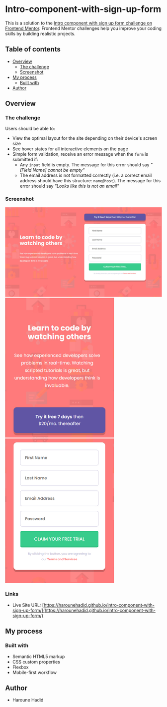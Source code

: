 # Intro-component-with-sign-up-form

This is a solution to the [Intro component with sign up form challenge on Frontend Mentor](https://www.frontendmentor.io/challenges/intro-component-with-signup-form-5cf91bd49edda32581d28fd1). Frontend Mentor challenges help you improve your coding skills by building realistic projects. 

## Table of contents

- [Overview](#overview)
  - [The challenge](#the-challenge)
  - [Screenshot](#screenshot)
- [My process](#my-process)
  - [Built with](#built-with)
- [Author](#author)

## Overview

### The challenge

Users should be able to:

- View the optimal layout for the site depending on their device's screen size
- See hover states for all interactive elements on the page
- Simple form validation, receive an error message when the `form` is submitted if:
  - Any `input` field is empty. The message for this error should say *"[Field Name] cannot be empty"*
  - The email address is not formatted correctly (i.e. a correct email address should have this structure: `name@host`). The message for this error should say *"Looks like this is not an email"*

### Screenshot

<img src="Screenshots\desktop-version.jpg" alt="desktop version" width="700"/>
<img src="./Screenshots/mobile-version-photo-1.jpg" alt="mobile version photo 1" width="350"/>
<img src="./Screenshots/mobile-version-photo-2.jpg" alt="mobile version photo 2" width="350"/>

### Links

- Live Site URL: [https://harounehadid.github.io/intro-component-with-sign-up-form/](https://harounehadid.github.io/intro-component-with-sign-up-form/)

## My process

### Built with

- Semantic HTML5 markup
- CSS custom properties
- Flexbox
- Mobile-first workflow

## Author

- Haroune Hadid